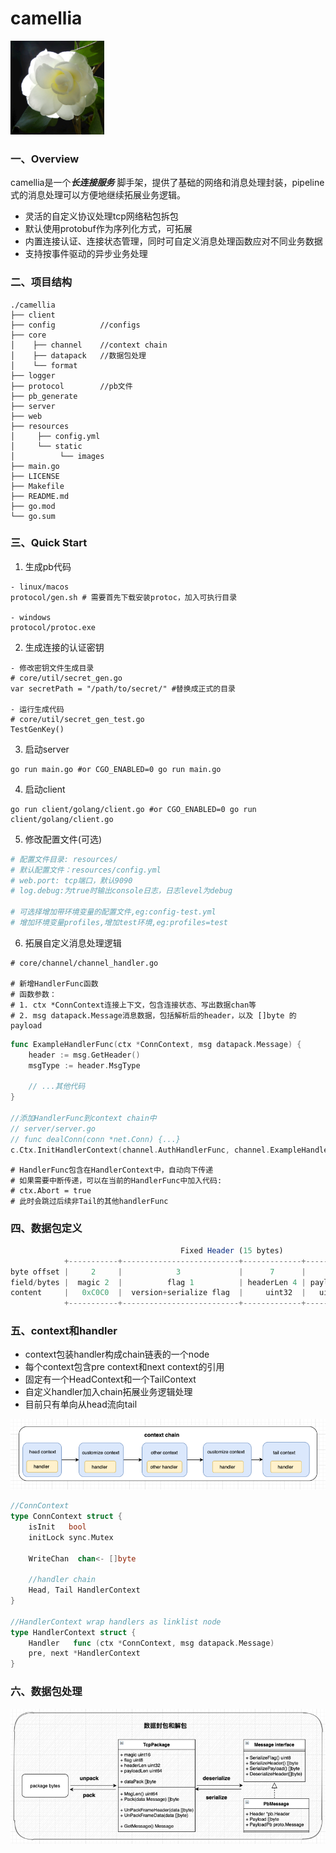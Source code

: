# camellia
<!-- ![img.png](static/images/logo.png) -->

<img src="resources/static/images/logo.png" alt="山茶花" width="150" height="150" align="bottom" />

### 一、Overview
camellia是一个***长连接服务*** 脚手架，提供了基础的网络和消息处理封装，pipeline式的消息处理可以方便地继续拓展业务逻辑。
- 灵活的自定义协议处理tcp网络粘包拆包
- 默认使用protobuf作为序列化方式，可拓展
- 内置连接认证、连接状态管理，同时可自定义消息处理函数应对不同业务数据
- 支持按事件驱动的异步业务处理

### 二、项目结构

```plain
./camellia
├── client
├── config          //configs
├── core
│    ├── channel    //context chain
│    ├── datapack   //数据包处理
│    └── format
├── logger
├── protocol        //pb文件
├── pb_generate
├── server
├── web
├── resources
│     ├── config.yml
│     └── static
│          └── images
├── main.go
├── LICENSE
├── Makefile
├── README.md
├── go.mod
└── go.sum
```
### 三、Quick Start
1. 生成pb代码
```shell
- linux/macos
protocol/gen.sh # 需要首先下载安装protoc，加入可执行目录

- windows
protocol/protoc.exe
```
2. 生成连接的认证密钥
```shell
- 修改密钥文件生成目录
# core/util/secret_gen.go
var secretPath = "/path/to/secret/" #替换成正式的目录

- 运行生成代码
# core/util/secret_gen_test.go
TestGenKey()
```

3. 启动server
```shell
go run main.go #or CGO_ENABLED=0 go run main.go
```
4. 启动client
```shell
go run client/golang/client.go #or CGO_ENABLED=0 go run client/golang/client.go
```

5. 修改配置文件(可选)
```yaml
# 配置文件目录: resources/
# 默认配置文件：resources/config.yml
# web.port: tcp端口，默认9090
# log.debug:为true时输出console日志，日志level为debug

# 可选择增加带环境变量的配置文件,eg:config-test.yml
# 增加环境变量profiles,增加test环境,eg:profiles=test
```

6. 拓展自定义消息处理逻辑
```shell
# core/channel/channel_handler.go

# 新增HandlerFunc函数
# 函数参数：
# 1. ctx *ConnContext连接上下文，包含连接状态、写出数据chan等
# 2. msg datapack.Message消息数据，包括解析后的header，以及 []byte 的payload
```
```go
func ExampleHandlerFunc(ctx *ConnContext, msg datapack.Message) {
	header := msg.GetHeader()
	msgType := header.MsgType
	
	// ...其他代码
}

//添加HandlerFunc到context chain中
// server/server.go
// func dealConn(conn *net.Conn) {...}
c.Ctx.InitHandlerContext(channel.AuthHandlerFunc, channel.ExampleHandlerFunc, channel.DispatchHandlerFunc)
```
```shell
# HandlerFunc包含在HandlerContext中，自动向下传递
# 如果需要中断传递，可以在当前的HandlerFunc中加入代码: 
# ctx.Abort = true
# 此时会跳过后续非Tail的其他handlerFunc
```

### 四、数据包定义

```javascript
                                      Fixed Header (15 bytes)                                             Actual Content
            +-----------+--------------------------+-------------+--------------+      +-----------------------+-------------------------------+
byte offset |     2     |            3             |      7      |      15      |      |    15 + headerLen     |  15 + headerLen + payloadLen  |
field/bytes |  magic 2  |          flag 1          | headerLen 4 | payloadLen 8 |----->|    Variable Header    |             Payload           |
content     |   0xC0C0  |  version+serialize flag  |     uint32  |   uint64     |      |   msgType,userInfo... |         "HELLO, WORLD"        |
            +-----------+--------------------------+-------------+--------------+      +-----------------------+-------------------------------+
```

### 五、context和handler
- context包装handler构成chain链表的一个node
- 每个context包含pre context和next context的引用
- 固定有一个HeadContext和一个TailContext
- 自定义handler加入chain拓展业务逻辑处理
- 目前只有单向从head流向tail

![img.png](resources/static/images/context_chain.png)
```go
//ConnContext 
type ConnContext struct {
	isInit   bool
	initLock sync.Mutex

	WriteChan  chan<- []byte

	//handler chain
	Head, Tail HandlerContext
}

//HandlerContext wrap handlers as linklist node
type HandlerContext struct {
	Handler   func (ctx *ConnContext, msg datapack.Message)
	pre, next *HandlerContext
}

```

### 六、数据包处理
![img.png](resources/static/images/datapack.png)